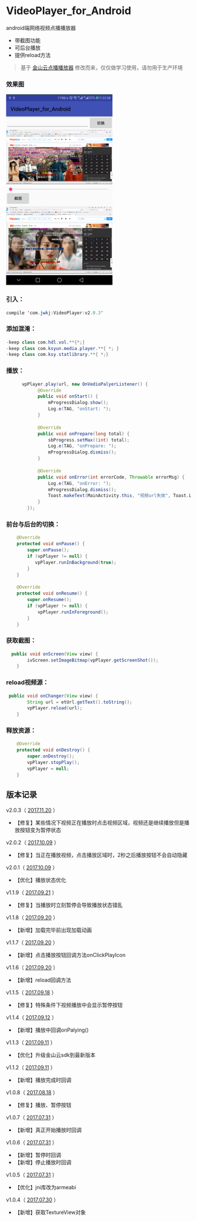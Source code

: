 # VideoPlayer_for_Android

android端网络视频点播播放器

- 带截图功能
- 可后台播放
- 提供reload方法


>基于 [金山云点播播放器](https://github.com/ksvc/KSYMediaPlayer_Android) 修改而来，仅仅做学习使用，请勿用于生产环境

### 效果图

![](https://github.com/huangdali/VideoPlayer_for_Android/blob/master/screenshot.png)


### 引入：

```java
compile 'com.jwkj:VideoPlayer:v2.0.3'
```

### 添加混淆：
```java
-keep class com.hdl.vol.**{*;}
-keep class com.ksyun.media.player.**{ *; }
-keep class com.ksy.statlibrary.**{ *;}
```

### 播放：

```java
      vpPlayer.play(url, new OnVedioPalyerListener() {
            @Override
            public void onStart() {
                mProgressDialog.show();
                Log.e(TAG, "onStart: ");
            }

            @Override
            public void onPrepare(long total) {
                sbProgress.setMax((int) total);
                Log.e(TAG, "onPrepare: ");
                mProgressDialog.dismiss();
            }

            @Override
            public void onError(int errorCode, Throwable errorMsg) {
                Log.e(TAG, "onError: ");
                mProgressDialog.dismiss();
                Toast.makeText(MainActivity.this, "视频url失效", Toast.LENGTH_SHORT).show();
            }
        });
```

### 前台与后台的切换：
```java
    @Override
    protected void onPause() {
        super.onPause();
        if (vpPlayer != null) {
           vpPlayer.runInBackground(true);
        }
    }

    @Override
    protected void onResume() {
        super.onResume();
        if (vpPlayer != null) {
            vpPlayer.runInForeground();
        }
    }
```

### 获取截图：
```java
  public void onScreen(View view) {
        ivScreen.setImageBitmap(vpPlayer.getScreenShot());
    }
```

### reload视频源：
```java
 public void onChanger(View view) {
        String url = etUrl.getText().toString();
        vpPlayer.reload(url);
    }
```

### 释放资源：
```java
    @Override
    protected void onDestroy() {
        super.onDestroy();
        vpPlayer.stopPlay();
        vpPlayer = null;
    }
```

## 版本记录

v2.0.3（ [2017.11.20]() ）

- 【修复】某些情况下视频正在播放时点击视频区域，视频还是继续播放但是播放按钮变为暂停状态

v2.0.2（ [2017.10.09]() ）

- 【修复】当正在播放视频，点击播放区域时，2秒之后播放按钮不会自动隐藏

v2.0.1（ [2017.10.09]() ）

- 【优化】播放状态优化

v1.1.9（ [2017.09.21]() ）

- 【修复】当播放时立刻暂停会导致播放状态错乱

v1.1.8（ [2017.09.20]() ）

- 【新增】加载完毕前出现加载动画

v1.1.7（ [2017.09.20]() ）

- 【新增】点击播放按钮回调方法onClickPlayIcon

v1.1.6（ [2017.09.20]() ）

- 【新增】reload回调方法

v1.1.5（ [2017.09.18]() ）

- 【修复】特殊条件下视频播放中会显示暂停按钮

v1.1.4（ [2017.09.12]() ）

- 【新增】播放中回调onPalying()

v1.1.3（ [2017.09.11]() ）

- 【优化】升级金山云sdk到最新版本

v1.1.2（ [2017.09.11]() ）

- 【新增】播放完成时回调

v1.0.8（ [2017.08.18]() ）

- 【修复】播放、暂停按钮

v1.0.7（ [2017.07.31]() ）

- 【新增】真正开始播放时回调

v1.0.6（ [2017.07.31]() ）

- 【新增】暂停时回调
- 【新增】停止播放时回调

v1.0.5（ [2017.07.31]() ）

- 【优化】jni库改为armeabi

v1.0.4（ [2017.07.30]() ）

- 【新增】获取TextureView对象

